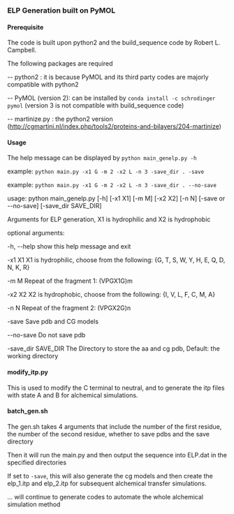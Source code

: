 ### ELP Generation built on PyMOL

#### Prerequisite #### 
The code is built upon python2 and the build_sequence code by Robert L. Campbell.

The following packages are required

-- python2 : it is because PyMOL and its third party codes are majorly compatible with python2

-- PyMOL (version 2): can be installed by `conda install -c schrodinger pymol` (version 3 is not compatible with build_sequence code)

-- martinize.py : the python2 version (http://cgmartini.nl/index.php/tools2/proteins-and-bilayers/204-martinize)

#### Usage

The help message can be displayed by `python main_genelp.py -h`

example: `python main.py -x1 G -m 2 -x2 L -n 3 -save_dir . -save`

example: `python main.py -x1 G -m 2 -x2 L -n 3 -save_dir . --no-save`


usage: python main_genelp.py [-h] [-x1 X1] [-m M] [-x2 X2] [-n N] [-save or --no-save] [-save_dir SAVE_DIR]


Arguments for ELP generation, X1 is hydrophilic and X2 is hydrophobic

optional arguments:

  -h, --help          show this help message and exit

  -x1 X1              X1 is hydrophilic, choose from the following: {G, T, S, W, Y, H, E, Q, D, N, K, R}

  -m M                Repeat of the fragment 1: (VPGX1G)m

  -x2 X2              X2 is hydrophobic, choose from the following: {I, V, L, F, C, M, A}

  -n N                Repeat of the fragment 2: (VPGX2G)n

  -save               Save pdb and CG models

  --no-save           Do not save pdb

  -save_dir SAVE_DIR  The Directory to store the aa and cg pdb, Default: the
                      working directory


#### modify_itp.py

This is used to modify the C terminal to neutral, and to generate the itp files with state A and B for alchemical simulations.

#### batch_gen.sh

The gen.sh takes 4 arguments that include the number of the first residue, the number of the second residue, whether to save pdbs and the save directory

Then it will run the main.py and then output the sequence into ELP.dat in the specified directories

If set to `-save`, this will also generate the cg models and then create the elp_1.itp and elp_2.itp for subsequent alchemical transfer simulations. 

... will continue to generate codes to automate the whole alchemical simulation method
